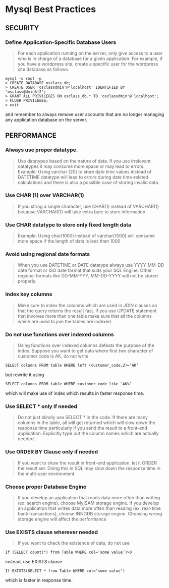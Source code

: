 # Mysql Best Practices

## SECURITY

### Define Application-Specific Database Users
> For each application running on the server, only give access to a user who is in charge of a database for a given application. For example, if you have a wordpress site, create a specific user for the wordpress site database as follows.
```
mysql -u root -p
> CREATE DATABASE osclass_db;
> CREATE USER 'osclassdmin'@'localhost' IDENTIFIED BY 'osclass@dmin%!2';
> GRANT ALL PRIVILEGES ON osclass_db.* TO 'osclassdmin'@'localhost';
> FLUSH PRIVILEGES;
> exit
```
and remember to always remove user accounts that are no longer managing any application database on the server.




## PERFORMANCE

### Always use proper datatype.
> Use datatypes based on the nature of data. If you use irrelevant datatypes it may consume more space or may lead to errors.
Example: Using varchar (20) to store date time values instead of DATETIME datatype will lead to errors during date time-related calculations and there is also a possible case of storing invalid data.

### Use CHAR (1) over VARCHAR(1)
> If you string a single character, use CHAR(1) instead of VARCHAR(1) because VARCHAR(1) will take extra byte to store information

### Use CHAR datatype to store only fixed length data
> Example: Using char(1000) instead of varchar(1000) will consume more space if the length of data is less than 1000

### Avoid using regional date formats
> When you use DATETIME or DATE datatype always use YYYY-MM-DD date format or ISO date format that suits your SQL Engine. Other regional formats like DD-MM-YYY, MM-DD-YYYY will not be stored properly.

### Index key columns
> Make sure to index the columns which are used in JOIN clauses so that the query returns the result fast.
If you use UPDATE statement that involves more than one table make sure that all the columns which are used to join the tables are indexed

### Do not use functions over indexed columns
> Using functions over indexed columns defeats the purpose of the index. Suppose you want to get data where first two character of customer code is AK, do not write
```
SELECT columns FROM table WHERE left (customer_code,2)=’AK’
```
but rewrite it using
```
SELECT columns FROM table WHERE customer_code like ‘AK%’
```
which will make use of index which results in faster response time.

### Use SELECT * only if needed
> Do not just blindly use SELECT * in the code. If there are many columns in the table, all will get returned which will slow down the response time particularly if you send the result to a front-end application.
Explicitly type out the column names which are actually needed.

### Use ORDER BY Clause only if needed
> If you want to show the result in front-end application, let it ORDER the result set. Doing this in SQL may slow down the response time in the multi-user environment.

### Choose proper Database Engine
> If you develop an application that reads data more often than writing (ex: search engine), choose MyISAM storage engine.
If you develop an application that writes data more often than reading (ex: real-time bank transactions), choose INNODB storage engine.
Choosing wrong storage engine will affect the performance

### Use EXISTS clause wherever needed
> If you want to check the existence of data, do not use
```
If (SELECT count(*) from Table WHERE col=’some value’)>0
```
instead, use EXISTS clause
```
If EXISTS(SELECT * from Table WHERE col=’some value’)
```
which is faster in response time.


